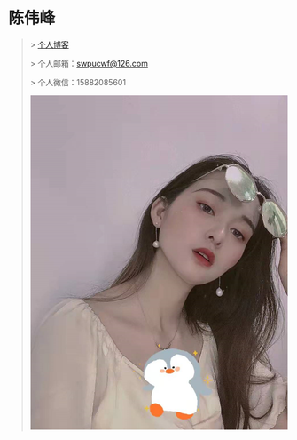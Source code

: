 # 陈伟峰

> \> [个人博客](https://blog.csdn.net/weixin_42917352?spm=1000.2115.3001.5343)
>
> \> 个人邮箱：swpucwf@126.com
>
> \> 个人微信：15882085601
>
> ![image-20220110173542957](README.assets/image-20220110173542957.png)
>
> 
>
> 


